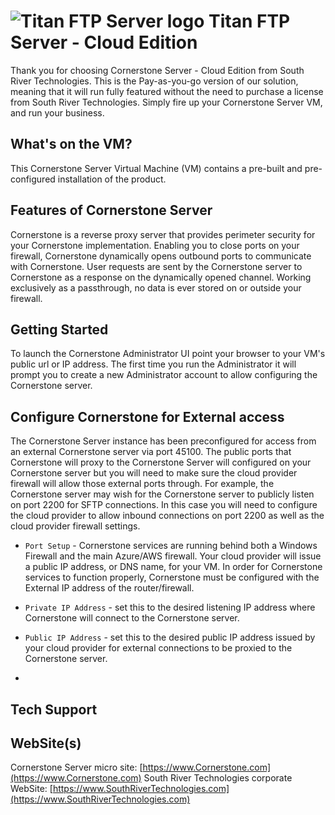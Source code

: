 # <img src="https://southrivertech.com/software/nextgen/titanftp/titanftp48.png" alt="Titan FTP Server logo"> Titan FTP Server - Cloud Edition

Thank you for choosing Cornerstone Server - Cloud Edition from South River Technologies. This is the Pay-as-you-go version of our solution, meaning that it will run fully featured without the need to purchase a license from South River Technologies. Simply fire up your Cornerstone Server VM, and run your business.

## What's on the VM?

This Cornerstone Server Virtual Machine (VM) contains a pre-built and pre-configured installation of the product. 

## Features of Cornerstone Server

Cornerstone is a reverse proxy server that provides perimeter security for your Cornerstone implementation. Enabling you to close ports on your firewall, Cornerstone dynamically opens outbound ports to communicate with Cornerstone. User requests are sent by the Cornerstone server to Cornerstone as a response on the dynamically opened channel. Working exclusively as a passthrough, no data is ever stored on or outside your firewall.

## Getting Started

To launch the Cornerstone Administrator UI point your browser to your VM's public url or IP address. The first time you run the Administrator it will prompt you to create a new Administrator account to allow configuring the Cornerstone server. 

## Configure Cornerstone for External access

The Cornerstone Server instance has been preconfigured for access from an external Cornerstone server via port 45100. The public ports that Cornerstone will proxy to the Cornerstone Server will configured on your Cornerstone server but you will need to make sure the cloud provider firewall will allow those external ports through. For example, the Cornerstone server may wish for the Cornerstone server to publicly listen on port 2200 for SFTP connections. In this case you will need to configure the cloud provider to allow inbound connections on port 2200 as well as the cloud provider firewall settings.

- `Port Setup` - Cornerstone services are running behind both a Windows Firewall and the main Azure/AWS firewall. Your cloud provider will issue a public IP address, or DNS name, for your VM. In order for Cornerstone services to function properly, Cornerstone must be configured with the External IP address of the router/firewall.

- `Private IP Address` - set this to the desired listening IP address where Cornerstone will connect to the Cornerstone server.

- `Public IP Address` - set this to the desired public IP address issued by your cloud provider for external connections to be proxied to the Cornerstone server.
- 

## Tech Support

## WebSite(s)

Cornerstone Server micro site: [https://www.Cornerstone.com](https://www.Cornerstone.com)
South River Technologies corporate WebSite:  [https://www.SouthRiverTechnologies.com](https://www.SouthRiverTechnologies.com)




